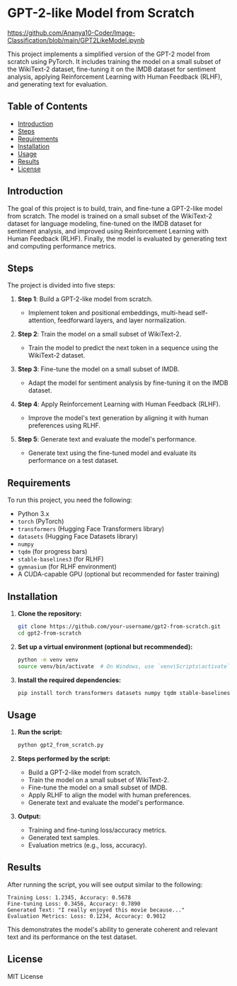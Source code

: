 # GPT-2-like Model from Scratch
https://github.com/Ananya10-Coder/Image-Classification/blob/main/GPT2LikeModel.ipynb

This project implements a simplified version of the GPT-2 model from scratch using PyTorch. It includes training the model on a small subset of the WikiText-2 dataset, fine-tuning it on the IMDB dataset for sentiment analysis, applying Reinforcement Learning with Human Feedback (RLHF), and generating text for evaluation.

## Table of Contents
- [Introduction](#introduction)
- [Steps](#steps)
- [Requirements](#requirements)
- [Installation](#installation)
- [Usage](#usage)
- [Results](#results)
- [License](#license)

## Introduction

The goal of this project is to build, train, and fine-tune a GPT-2-like model from scratch. The model is trained on a small subset of the WikiText-2 dataset for language modeling, fine-tuned on the IMDB dataset for sentiment analysis, and improved using Reinforcement Learning with Human Feedback (RLHF). Finally, the model is evaluated by generating text and computing performance metrics.

## Steps

The project is divided into five steps:

1. **Step 1**: Build a GPT-2-like model from scratch.
   - Implement token and positional embeddings, multi-head self-attention, feedforward layers, and layer normalization.

2. **Step 2**: Train the model on a small subset of WikiText-2.
   - Train the model to predict the next token in a sequence using the WikiText-2 dataset.

3. **Step 3**: Fine-tune the model on a small subset of IMDB.
   - Adapt the model for sentiment analysis by fine-tuning it on the IMDB dataset.

4. **Step 4**: Apply Reinforcement Learning with Human Feedback (RLHF).
   - Improve the model's text generation by aligning it with human preferences using RLHF.

5. **Step 5**: Generate text and evaluate the model's performance.
   - Generate text using the fine-tuned model and evaluate its performance on a test dataset.

## Requirements

To run this project, you need the following:

- Python 3.x
- `torch` (PyTorch)
- `transformers` (Hugging Face Transformers library)
- `datasets` (Hugging Face Datasets library)
- `numpy`
- `tqdm` (for progress bars)
- `stable-baselines3` (for RLHF)
- `gymnasium` (for RLHF environment)
- A CUDA-capable GPU (optional but recommended for faster training)

## Installation

1. **Clone the repository:**
   ```bash
   git clone https://github.com/your-username/gpt2-from-scratch.git
   cd gpt2-from-scratch
   ```

2. **Set up a virtual environment (optional but recommended):**
   ```bash
   python -m venv venv
   source venv/bin/activate  # On Windows, use `venv\Scripts\activate`
   ```

3. **Install the required dependencies:**
   ```bash
   pip install torch transformers datasets numpy tqdm stable-baselines3 gymnasium
   ```

## Usage

1. **Run the script:**
   ```bash
   python gpt2_from_scratch.py
   ```

2. **Steps performed by the script:**
   - Build a GPT-2-like model from scratch.
   - Train the model on a small subset of WikiText-2.
   - Fine-tune the model on a small subset of IMDB.
   - Apply RLHF to align the model with human preferences.
   - Generate text and evaluate the model's performance.

3. **Output:**
   - Training and fine-tuning loss/accuracy metrics.
   - Generated text samples.
   - Evaluation metrics (e.g., loss, accuracy).

## Results

After running the script, you will see output similar to the following:
```
Training Loss: 1.2345, Accuracy: 0.5678
Fine-tuning Loss: 0.3456, Accuracy: 0.7890
Generated Text: "I really enjoyed this movie because..."
Evaluation Metrics: Loss: 0.1234, Accuracy: 0.9012
```

This demonstrates the model's ability to generate coherent and relevant text and its performance on the test dataset.


## License

MIT License
